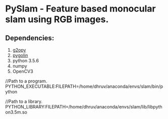# PySlam - Feature based monocular slam using RGB images.

## Dependencies:
1. [g2opy](https://github.com/uoip/g2opy) 
2. [pygolin](https://github.com/stevenlovegrove/Pangolin)
3. python 3.5.6
4. numpy
5. OpenCV3


//Path to a program.
PYTHON_EXECUTABLE:FILEPATH=/home/dhruv/anaconda/envs/slam/bin/python

//Path to a library.
PYTHON_LIBRARY:FILEPATH=/home/dhruv/anaconda/envs/slam/lib/libpython3.5m.so

